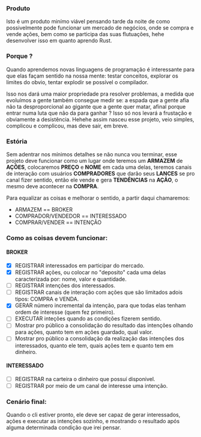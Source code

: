 ### Produto
Isto é um produto minímo viável pensando tarde da noite de como possivelmente pode funcionar um mercado de negócios, onde se compra e vende ações, bem como se participa das suas flutuações, hehe desenvolver isso em quanto aprendo Rust.

### Porque ?

Quando aprendemos novas linguagens de programação é interessante para que elas façam sentido na nossa mente: testar conceitos, explorar os limites do obvio,
tentar explodir se possível o compilador.

 Isso nos dará uma maior propriedade pra resolver problemas, a medida que evoluímos a gente também consegue medir se: a espada que a gente afia não ta desproporcional ao gigante que a gente quer matar, afinal porque entrar numa luta que não da para ganhar ? Isso só nos levará a frustação e obviamente a desistência. Hehehe assim nasceu esse projeto, veio simples, complicou e complicou, mas deve sair, em breve.

### Estória
Sem adentrar nos mínimos detalhes se não nunca vou terminar, esse projeto deve funcionar como um lugar onde teremos um **ARMAZEM** de **AÇÕES**, colocaremos **PREÇO** e **NOME** em cada uma delas, teremos canais de interação com usuários **COMPRADORES** que darão seus **LANCES** se pro canal fizer sentido, então ele vende e gera **TENDÊNCIAS** na **AÇÃO**, o mesmo deve acontecer na **COMPRA**.

Para equalizar as coisas e melhorar o sentido, a partir daqui chamaremos:

 - ARMAZEM == BROKER
 - COMPRADOR/VENDEDOR == INTERESSADO 
 - COMPRAR/VENDER == INTENÇÃO

### Como as coisas devem funcionar:

#### BROKER
- [X] REGISTRAR interessados em participar do mercado.
- [X] REGISTRAR ações, ou colocar no "deposito" cada uma delas caracterizada por: nome, valor e quantidade.
- [ ] REGISTRAR intenções dos interessados.
- [ ] REGISTRAR canais de interação com ações que são limitados adois tipos: COMPRA e VENDA.
- [X] GERAR número incremental da intenção, para que todas elas tenham ordem de interesse (quem fez primeiro).
- [ ] EXECUTAR inteções quando as condições fizerem sentido.
- [ ] Mostrar pro público a consolidação do resultado das intenções olhando para ações, quanto tem em ações guardado, qual valor.
- [ ] Mostrar pro público a consolidação da realização das intenções dos interessados, quanto ele tem, quais ações tem e quanto tem em dinheiro.

#### INTERESSADO
- [ ] REGISTRAR na carteira o dinheiro que possuí disponivel.
- [ ] REGISTRAR por meio de um canal de interesse uma intenção.

### Cenário final:
Quando o cli estiver pronto, ele deve ser capaz de gerar interessados, ações e executar as intenções sozinho, e mostrando o resultado após alguma determinada condição que irei pensar.